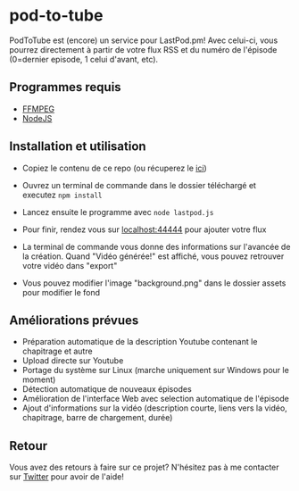 # pod-to-tube

PodToTube est (encore) un service pour LastPod.pm! Avec celui-ci, vous pourrez directement à partir de votre flux RSS et du numéro de l'épisode (0=dernier episode, 1 celui d'avant, etc).

## Programmes requis
- [FFMPEG](https://ffmpeg.org/)
- [NodeJS](https://nodejs.org/en/)

## Installation et utilisation
- Copiez le contenu de ce repo (ou récuperez le [ici](https://github.com/Bigaston/pod-to-tube/releases))
- Ouvrez un terminal de commande dans le dossier téléchargé et executez `npm install`
- Lancez ensuite le programme avec `node lastpod.js`
- Pour finir, rendez vous sur [localhost:44444](http://localhost:44444) pour ajouter votre flux
- La terminal de commande vous donne des informations sur l'avancée de la création. Quand "Vidéo générée!" est affiché, vous pouvez retrouver votre vidéo dans "export"

- Vous pouvez modifier l'image "background.png" dans le dossier assets pour modifier le fond

## Améliorations prévues
- Préparation automatique de la description Youtube contenant le chapitrage et autre
- Upload directe sur Youtube
- Portage du système sur Linux (marche uniquement sur Windows pour le moment)
- Détection automatique de nouveaux épisodes
- Amélioration de l'interface Web avec selection automatique de l'épisode
- Ajout d'informations sur la vidéo (description courte, liens vers la vidéo, chapitrage, barre de chargement, durée)

## Retour
Vous avez des retours à faire sur ce projet? N'hésitez pas à me contacter sur [Twitter](https://twitter.com/Bigaston) pour avoir de l'aide!